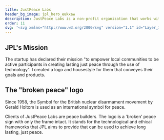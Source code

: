 ```yaml
---
title: JustPeace Labs
header_bg_image: jpl_hero_eukxaw
description: JustPeace Labs is a non-profit organization that works with local communities to build peace and prevent violence.
order: 11
svg: '<svg xmlns="http://www.w3.org/2000/svg" version="1.1" id="Layer_1" x="0" y="0" viewBox="0 0 240 63" style="enable-background:new 0 0 240 63" xml:space="preserve"><style>.st0{fill:currentColor}.st1{fill:currentColor}</style><g id="Layer_1-2"><path class="st0" d="M82.4 23.4c.4-2.3.6-4.7.5-7.1V3.1h4.6v13.1c.1 2.5 0 5-.3 7.5-.8 4.1-4.9 6-7.4 6.1l-1.1-2.4c1.9-.6 3.3-2.1 3.7-4zM92 3.1h4.5v12.3c0 5.1 1.6 6.2 4.4 6.2s4.3-1.3 4.3-6.2V3.1h4.5v12.7c0 6.1-3 9.5-8.9 9.5-6.6 0-8.8-3.8-8.8-9.6V3.1zM114 20.3c1.7.9 3.7 1.4 5.7 1.4 2.4 0 3.2-.8 3.2-2.2s-.9-2.2-4.2-3.9c-2.6-1.3-5.4-3.2-5.4-6.8 0-4.3 3.5-5.9 7.7-5.9 2-.1 3.9.4 5.7 1.3l-.8 3.6c-1.4-.9-3.1-1.4-4.7-1.4-2.4 0-3.3.9-3.3 2.2 0 1.6 1.1 2.2 3.8 3.7 3.4 1.8 6 3.4 6 7 0 4-3.1 6.1-7.5 6.1-2.3 0-4.5-.4-6.6-1.3l.4-3.8zM135.3 6.6H129V3.1h17.2v3.5h-6.3V25h-4.6V6.6zM149.4 3.1h1.4c2.4 0 4.4-.2 6.5-.2 5 0 8 2.2 8 7.6 0 5-3.1 8-8.8 8H154V25h-4.6V3.1zm7 11.8c2.2 0 4.3-.9 4.3-4.6 0-2.8-1.5-4.3-4.4-4.2-.8 0-1.6.1-2.4.2v8.4c.8.2 1.6.2 2.5.2zM168.4 3.1h13.4v3.5H173V12h6.8v3.5H173v5.9h9.7V25h-14.3V3.1zM192.8 2.9h4.6l8.2 22.1h-5l-1.5-4.6H191l-1.5 4.6h-4.9l8.2-22.1zm5.3 14.2-2.4-7.5-.6-2.3-.6 2.3-2.4 7.5h6zM216.4 2.9c2 0 4 .3 6 .9l-.7 4c-1.5-.9-3.2-1.3-5-1.3-3.6 0-6.3 2.7-6.3 7.3s2.5 7.9 6.7 7.9c1.8 0 3.5-.5 5.1-1.4v3.8c-1.7.8-3.6 1.2-5.5 1.1-6.8 0-11-4.5-11-11.1 0-7.3 4.7-11.2 10.7-11.2zM225.7 3.1h13.4v3.5h-8.8V12h6.7v3.5h-6.7v5.9h9.7V25h-14.3V3.1z"/><path class="st1" d="M80.4 39h2.5v20H92v2H80.4V39zM98 52.1c2.1-.7 4.2-1 6.4-1v-1.9c0-2.7-1.4-3.1-3.8-3.1-1.7.1-3.4.5-4.8 1.4l-.6-1.6c1.8-1 3.9-1.6 6-1.6 3.3 0 5.6.9 5.6 5v11.9h-1c-.8 0-1.3-.1-1.3-1.2v-.6c-1.4 1.2-3.2 1.8-5.1 1.8-2.9 0-5-1.7-5-4.6 0-2.1 1.3-3.6 3.6-4.5zm2.2 7.3c1.5 0 3-.5 4.2-1.4v-5.3c-1.7 0-3.4.2-5.1.8-1.6.6-2.5 1.5-2.5 3 0 1.7 1 2.9 3.4 2.9zM112 37h2.4v6.8l-.1 2.5c1.3-1.3 3.1-2 5-2 3.6 0 6.5 2.6 6.5 7.8s-3.3 9.1-8.3 9.1c-1.9 0-3.8-.4-5.5-1.2V37zm5.8 22.4c2.9 0 5.5-2.3 5.6-7 0-4.1-1.6-6.3-4.7-6.3-1.6 0-3.1.6-4.2 1.7v10.9c.9.6 2.1.8 3.3.7zM129.4 58.2c1.5.8 3.1 1.2 4.7 1.2 2.1 0 3.6-.8 3.6-2.5s-2-2.5-3.9-3.3c-2.5-1-4.7-2.4-4.7-5.1s2.7-4.1 5.7-4.2c1.5 0 2.9.3 4.2.9l-.4 1.8c-1.1-.6-2.4-.9-3.7-.9-2.4 0-3.6.9-3.6 2.2 0 1.7 1.4 2.5 3.6 3.4s5 2.2 5 5-2.2 4.5-5.7 4.5c-1.8 0-3.6-.4-5.2-1.2l.4-1.8zM7.2 31.7c0-12.2 8.9-22.6 21-24.4L27.1 0C11.6 2.4.1 15.7 0 31.5c0 6.8 2.2 13.5 6.2 19l5.8-4.3C8.9 42 7.2 36.9 7.2 31.7zM17.1 51.4l-4.2 5.7c4.2 3.1 9.1 5.1 14.2 5.9l1-7c-4-.6-7.8-2.2-11-4.6zM36.5 0l-1.1 7.3c13.5 2 22.7 14.5 20.7 28-.6 3.9-2.1 7.7-4.5 10.9l5.7 4.2c4.1-5.5 6.3-12.1 6.2-19 .1-15.7-11.4-29-27-31.4zM35.5 56l1 7c5.2-.8 10-2.8 14.2-5.9l-4.2-5.7c-3.2 2.4-7 4-11 4.6z"/></g></svg>'
---
```

			
## JPL's Mission
The startup has declared their mission "to empower local communities to be active participants in creating lasting just peace through the use of technology". I created a logo and housestyle for them that conveyes their goals and products.

## The "broken peace" logo
Since 1958, the Symbol for the British nuclear disarmament movement by Gerald Holtom is used as an international symbol for peace.

Clients of JustPeace Labs are peace builders. The logo is a 'broken' peace sign with only the frame intact. It stands for the technological and ethical frameworks that JPL aims to provide that can be used to achieve long lasting, just peace.